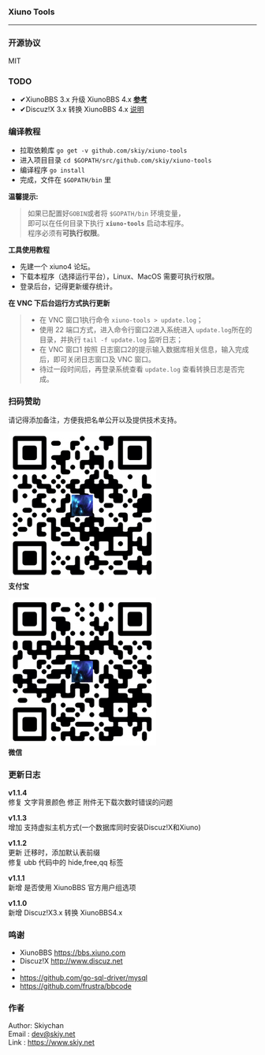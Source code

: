 ### Xiuno Tools
------

### 开源协议
MIT

### TODO
- ✔XiunoBBS 3.x 升级 XiunoBBS 4.x **[参考](https://gitee.com/xiuno/xiunobbs/blob/master/tool/xn3_to_xn4.php)**
- ✔Discuz!X 3.x 转换 XiunoBBS 4.x [说明](docs/dx3ToXn4/)

### 编译教程
- 拉取依赖库 ```go get -v github.com/skiy/xiuno-tools```   
- 进入项目目录 ```cd $GOPATH/src/github.com/skiy/xiuno-tools```
- 编译程序 ```go install```
- 完成，文件在 ```$GOPATH/bin``` 里

**温馨提示:**
> 如果已配置好``GOBIN``或者将 ``$GOPATH/bin`` 环境变量，   
即可以在任何目录下执行 **``xiuno-tools``** 启动本程序。   
程序必须有**可执行权限**。   

**工具使用教程**
- 先建一个 xiuno4 论坛。
- 下载本程序（选择运行平台），Linux、MacOS 需要可执行权限。
- 登录后台，记得更新缓存统计。

**在 VNC 下后台运行方式执行更新**
> - 在 VNC 窗口1执行命令 ```xiuno-tools > update.log```；
> - 使用 22 端口方式，进入命令行窗口2进入系统进入 ```update.log```所在的目录，并执行 ```tail -f update.log``` 监听日志；
> - 在 VNC 窗口1 按照 日志窗口2的提示输入数据库相关信息，输入完成后，即可关闭日志窗口及 VNC 窗口。
> - 待过一段时间后，再登录系统查看 ```update.log``` 查看转换日志是否完成。

### 扫码赞助
请记得添加备注，方便我把名单公开以及提供技术支持。

![支付宝](docs/images/alipay.png)   
**支付宝**    

![微信](docs/images/wxpay.png)   
**微信**   

### 更新日志
**v1.1.4**   
修复 文字背景颜色
修正 附件无下载次数时错误的问题

**v1.1.3**   
增加 支持虚拟主机方式(一个数据库同时安装Discuz!X和Xiuno)

**v1.1.2**   
更新 迁移时，添加默认表前缀   
修复 ubb 代码中的 hide,free,qq 标签

**v1.1.1**   
新增 是否使用 XiunoBBS 官方用户组选项

**v1.1.0**   
新增 Discuz!X3.x 转换 XiunoBBS4.x

### 鸣谢
- XiunoBBS https://bbs.xiuno.com
- Discuz!X http://www.discuz.net
-
- https://github.com/go-sql-driver/mysql
- https://github.com/frustra/bbcode

### 作者
Author: Skiychan   
Email : dev@skiy.net   
Link  : https://www.skiy.net      